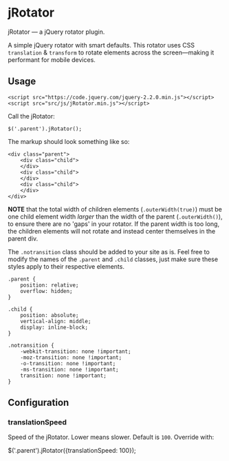 # jRotator
jRotator — a jQuery rotator plugin. 

A simple jQuery rotator with smart defaults. This rotator uses CSS ```translation``` & ```transform``` to rotate elements across the screen—making it performant for mobile devices.

## Usage

```
<script src="https://code.jquery.com/jquery-2.2.0.min.js"></script>
<script src="src/js/jRotator.min.js"></script>
``` 

Call the jRotator: 

```
$('.parent').jRotator();
```

The markup should look something like so: 
```
<div class="parent">
	<div class="child">
	</div>
	<div class="child">
	</div>
	<div class="child">
	</div>
</div>
```

**NOTE** that the total width of children elements (```.outerWidth(true)```) must be one child element width *larger* than the width of the parent (```.outerWidth()```), to ensure there are no 'gaps' in your rotator. If the parent width is too long, the children elements will not rotate and instead center themselves in the parent div.

The ```.notransition``` class should be added to your site as is. Feel free to modify the names of the ```.parent``` and ```.child``` classes, just make sure these styles apply to their respective elements.

```
.parent {
    position: relative;
    overflow: hidden;
}

.child {
    position: absolute;
    vertical-align: middle;
    display: inline-block;
}

.notransition {
    -webkit-transition: none !important;
    -moz-transition: none !important;
    -o-transition: none !important;
    -ms-transition: none !important;
    transition: none !important;
}
```

## Configuration

### translationSpeed

Speed of the jRotator. Lower means slower. Default is ```100```. Override with:

$('.parent').jRotator({translationSpeed: 100});